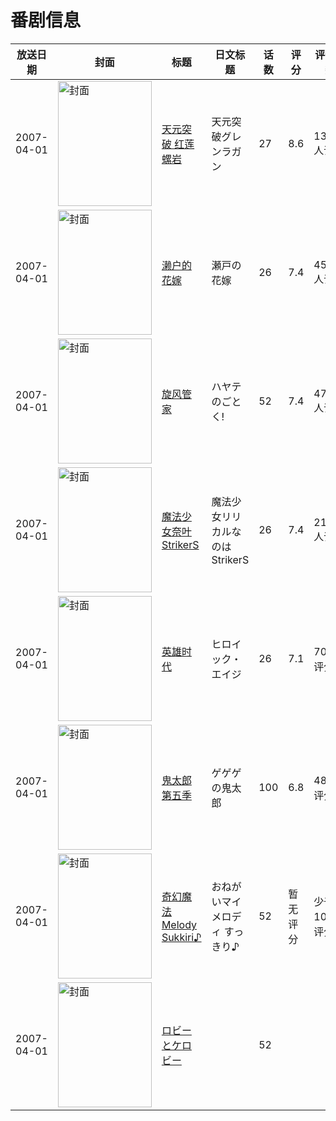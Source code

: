 # 番剧信息

|放送日期|封面|标题|日文标题|话数|评分|评分人数|
|---|---|---|---|---|---|---|
|2007-04-01|<img src="//lain.bgm.tv/pic/cover/c/4e/a0/770_EvrMq.jpg" alt="封面" style="width:150px;height:200px;object-fit:cover;">|[天元突破 红莲螺岩](https://bangumi.tv/subject/770)|天元突破グレンラガン|27|8.6|13520人评分|
|2007-04-01|<img src="//lain.bgm.tv/pic/cover/c/84/6c/805_p6Jf6.jpg" alt="封面" style="width:150px;height:200px;object-fit:cover;">|[濑户的花嫁](https://bangumi.tv/subject/805)|瀬戸の花嫁|26|7.4|4542人评分|
|2007-04-01|<img src="//lain.bgm.tv/pic/cover/c/a8/ec/808_wmqKJ.jpg" alt="封面" style="width:150px;height:200px;object-fit:cover;">|[旋风管家](https://bangumi.tv/subject/808)|ハヤテのごとく!|52|7.4|4782人评分|
|2007-04-01|<img src="//lain.bgm.tv/pic/cover/c/6c/8d/1264_VT1OS.jpg" alt="封面" style="width:150px;height:200px;object-fit:cover;">|[魔法少女奈叶StrikerS](https://bangumi.tv/subject/1264)|魔法少女リリカルなのはStrikerS|26|7.4|2109人评分|
|2007-04-01|<img src="//lain.bgm.tv/pic/cover/c/a8/2d/1967_EE8zY.jpg" alt="封面" style="width:150px;height:200px;object-fit:cover;">|[英雄时代](https://bangumi.tv/subject/1967)|ヒロイック・エイジ|26|7.1|705人评分|
|2007-04-01|<img src="//lain.bgm.tv/pic/cover/c/46/0d/18176_UCOHU.jpg" alt="封面" style="width:150px;height:200px;object-fit:cover;">|[鬼太郎第五季](https://bangumi.tv/subject/18176)|ゲゲゲの鬼太郎|100|6.8|48人评分|
|2007-04-01|<img src="//lain.bgm.tv/pic/cover/c/68/26/192007_N0M0G.jpg" alt="封面" style="width:150px;height:200px;object-fit:cover;">|[奇幻魔法Melody Sukkiri♪](https://bangumi.tv/subject/192007)|おねがいマイメロディ すっきり♪|52|暂无评分|少于10人评分|
|2007-04-01|<img src="//lain.bgm.tv/pic/cover/c/2f/95/334850_G0bgJ.jpg" alt="封面" style="width:150px;height:200px;object-fit:cover;">|[ロビーとケロビー](https://bangumi.tv/subject/334850)||52|||
